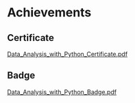 

# Achievements
## Certificate
[Data_Analysis_with_Python_Certificate.pdf](https://prod-files-secure.s3.us-west-2.amazonaws.com/03e82b26-cccb-4906-bb56-adabcbdc0655/1aa3a050-2338-4a85-85d5-899bad17a31c/Data_Analysis_with_Python_Certificate.pdf?X-Amz-Algorithm=AWS4-HMAC-SHA256&X-Amz-Content-Sha256=UNSIGNED-PAYLOAD&X-Amz-Credential=ASIAZI2LB466VCOXJTVO%2F20250130%2Fus-west-2%2Fs3%2Faws4_request&X-Amz-Date=20250130T010714Z&X-Amz-Expires=3600&X-Amz-Security-Token=IQoJb3JpZ2luX2VjEJH%2F%2F%2F%2F%2F%2F%2F%2F%2F%2FwEaCXVzLXdlc3QtMiJGMEQCH0rf9klDaxpFZ1LnWRAUZDQRIej67%2FizszRw6T0ht6kCIQDghmrdOhhH14D1kRMv1vtkcKS8d4SxGwFdarGPpOc%2BqiqIBAia%2F%2F%2F%2F%2F%2F%2F%2F%2F%2F8BEAAaDDYzNzQyMzE4MzgwNSIM03iKp9HFe16KJ6%2BcKtwDpcZ6nvlG0ufiKORKAj9WCKScjEZn6ikFDKeY1dfrtfqwMFJrYaqgX1TxVtHaqmpLY6QlLbw%2BNimaV2jGmNIXAKEV6KThtzQh2YnsjaWQHOz34Tuwb%2F4WNwFoj2DD4G6%2FbETHEJRgbWAvCwPGCVAo7NjL0v8BGgi1gE9GbeSGZL2k1KImRrgKb902fH0C6MAntjj2c3mFONHB4utudmlfCE3YI0QsGNvhfq5nWjI4wF0dIwmzriu%2Fnh1VUWunnZf2VLVLzkFclXD5Ht88uqKB%2F7Vh0yY6aqRUBmWZzq1VX4a4Chei1wWYvWvGIdjeyvQPyq8hxFs%2FKma4OSd6RyxloyBGdD2VDm6NRIBSaRUuhX1%2Fl6O1KqeWjCk2c4lYopyhZx86pMyJ6yJaea%2BMW2kzujVE6H43HG1HO%2BNdEwEhTddm20HbAC1dEI9q8I9OsA1YB75An2MYTyj37QwKqrtftMnCyGfWvM6nljKJeJDhmxzsCjRFC7h%2FdGMygrc5i9mutwg6nWbni9DOtLxekezDkfv%2BCkMKti2RuoIR2Xwe%2BjSpZdrYBwEYg56RBLo1xbdwXyYwOyRbgx4AaI3xn650uz4oGOU7AXBIH8lgamVuVb0LaraoFbV%2BGbB48gUwlJfrvAY6pgEvqYZdM7ZvfnxC2zjZaDLTzgsuFMAgxXAWoHtWUMMhEQf0AyxkYhr9WrkT94G9BUBrjD1rxAgoTZC8zBDurTo6InSeMelon6H3%2BEwxrcgpeKKaEKC9zlt%2Fq3nVoVYFg9Dz5pqdb4tbutTOsUUX5lreDNJrRwiY%2FsUXH0hj0Bjt8SAMTqnGw3nS4FpZ8%2Ff1rgatlrbiHxHwnVoNZVMNJ6k%2BI%2B8p6AsR&X-Amz-Signature=4f71adb9b65b011ce78edcebc74db0e8cc2fd37db1c9589c202c656eece9c4bf&X-Amz-SignedHeaders=host&x-id=GetObject)
## Badge
[Data_Analysis_with_Python_Badge.pdf](https://prod-files-secure.s3.us-west-2.amazonaws.com/03e82b26-cccb-4906-bb56-adabcbdc0655/4fa9bcf8-b584-40dd-8775-c0bfadf6a6f0/Data_Analysis_with_Python_Badge.pdf?X-Amz-Algorithm=AWS4-HMAC-SHA256&X-Amz-Content-Sha256=UNSIGNED-PAYLOAD&X-Amz-Credential=ASIAZI2LB466VCOXJTVO%2F20250130%2Fus-west-2%2Fs3%2Faws4_request&X-Amz-Date=20250130T010714Z&X-Amz-Expires=3600&X-Amz-Security-Token=IQoJb3JpZ2luX2VjEJH%2F%2F%2F%2F%2F%2F%2F%2F%2F%2FwEaCXVzLXdlc3QtMiJGMEQCH0rf9klDaxpFZ1LnWRAUZDQRIej67%2FizszRw6T0ht6kCIQDghmrdOhhH14D1kRMv1vtkcKS8d4SxGwFdarGPpOc%2BqiqIBAia%2F%2F%2F%2F%2F%2F%2F%2F%2F%2F8BEAAaDDYzNzQyMzE4MzgwNSIM03iKp9HFe16KJ6%2BcKtwDpcZ6nvlG0ufiKORKAj9WCKScjEZn6ikFDKeY1dfrtfqwMFJrYaqgX1TxVtHaqmpLY6QlLbw%2BNimaV2jGmNIXAKEV6KThtzQh2YnsjaWQHOz34Tuwb%2F4WNwFoj2DD4G6%2FbETHEJRgbWAvCwPGCVAo7NjL0v8BGgi1gE9GbeSGZL2k1KImRrgKb902fH0C6MAntjj2c3mFONHB4utudmlfCE3YI0QsGNvhfq5nWjI4wF0dIwmzriu%2Fnh1VUWunnZf2VLVLzkFclXD5Ht88uqKB%2F7Vh0yY6aqRUBmWZzq1VX4a4Chei1wWYvWvGIdjeyvQPyq8hxFs%2FKma4OSd6RyxloyBGdD2VDm6NRIBSaRUuhX1%2Fl6O1KqeWjCk2c4lYopyhZx86pMyJ6yJaea%2BMW2kzujVE6H43HG1HO%2BNdEwEhTddm20HbAC1dEI9q8I9OsA1YB75An2MYTyj37QwKqrtftMnCyGfWvM6nljKJeJDhmxzsCjRFC7h%2FdGMygrc5i9mutwg6nWbni9DOtLxekezDkfv%2BCkMKti2RuoIR2Xwe%2BjSpZdrYBwEYg56RBLo1xbdwXyYwOyRbgx4AaI3xn650uz4oGOU7AXBIH8lgamVuVb0LaraoFbV%2BGbB48gUwlJfrvAY6pgEvqYZdM7ZvfnxC2zjZaDLTzgsuFMAgxXAWoHtWUMMhEQf0AyxkYhr9WrkT94G9BUBrjD1rxAgoTZC8zBDurTo6InSeMelon6H3%2BEwxrcgpeKKaEKC9zlt%2Fq3nVoVYFg9Dz5pqdb4tbutTOsUUX5lreDNJrRwiY%2FsUXH0hj0Bjt8SAMTqnGw3nS4FpZ8%2Ff1rgatlrbiHxHwnVoNZVMNJ6k%2BI%2B8p6AsR&X-Amz-Signature=389af2a46b24dfb937230bcdbbab5bd4c440b3adc9d9059922b18517e97114cb&X-Amz-SignedHeaders=host&x-id=GetObject)
